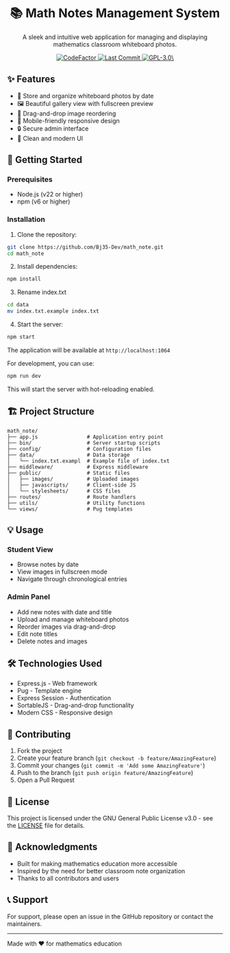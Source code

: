 <h1 align="center">
  📚 Math Notes Management System
</h1>

<p align="center">
  A sleek and intuitive web application for managing and displaying mathematics classroom whiteboard photos. 
</p>

<p align="center">
  <a href="https://www.codefactor.io/repository/github/cg8-5712/math-note-refactor/">
    <img src="https://www.codefactor.io/repository/github/cg8-5712/math-note-refactor/badge" alt="CodeFactor" />
  </a>

  <a href="https://github.com/Bj35-Dev/math_note/activity">
    <img src="https://img.shields.io/github/last-commit/Bj35-Dev/math_note/main" alt="Last Commit"/>
  </a>

  <a href="./LICENSE">
    <img src="https://img.shields.io/github/license/Bj35-Dev/math_note" alt="GPL-3.0\"/>
  </a>
</p>

## ✨ Features

- 📸 Store and organize whiteboard photos by date
- 🖼️ Beautiful gallery view with fullscreen preview
- 🎯 Drag-and-drop image reordering
- 📱 Mobile-friendly responsive design
- 🔒 Secure admin interface
- 🎨 Clean and modern UI

## 🚀 Getting Started

### Prerequisites

- Node.js (v22 or higher)
- npm (v6 or higher)

### Installation

1. Clone the repository:
```bash
git clone https://github.com/Bj35-Dev/math_note.git
cd math_note
```

2. Install dependencies:
```bash
npm install
```

3. Rename index.txt
``` bash
cd data
mv index.txt.example index.txt
```

4. Start the server:
```bash
npm start
```

The application will be available at `http://localhost:1064`

For development, you can use:
```bash
npm run dev
```
This will start the server with hot-reloading enabled.

## 🏗️ Project Structure

```
math_note/
├── app.js                # Application entry point
├── bin/                  # Server startup scripts
├── config/               # Configuration files
├── data/                 # Data storage
│   └── index.txt.exampl  # Example file of index.txt
├── middleware/           # Express middleware
├── public/               # Static files
│   ├── images/           # Uploaded images
│   ├── javascripts/      # Client-side JS
│   └── stylesheets/      # CSS files
├── routes/               # Route handlers
├── utils/                # Utility functions
└── views/                # Pug templates
```

## 💡 Usage

### Student View
- Browse notes by date
- View images in fullscreen mode
- Navigate through chronological entries

### Admin Panel
- Add new notes with date and title
- Upload and manage whiteboard photos
- Reorder images via drag-and-drop
- Edit note titles
- Delete notes and images

## 🛠️ Technologies Used

- Express.js - Web framework
- Pug - Template engine
- Express Session - Authentication
- SortableJS - Drag-and-drop functionality
- Modern CSS - Responsive design

## 🤝 Contributing

1. Fork the project
2. Create your feature branch (`git checkout -b feature/AmazingFeature`)
3. Commit your changes (`git commit -m 'Add some AmazingFeature'`)
4. Push to the branch (`git push origin feature/AmazingFeature`)
5. Open a Pull Request

## 📝 License

This project is licensed under the GNU General Public License v3.0 - see the [LICENSE](LICENSE) file for details.

## 🌟 Acknowledgments

- Built for making mathematics education more accessible
- Inspired by the need for better classroom note organization
- Thanks to all contributors and users

## 📞 Support

For support, please open an issue in the GitHub repository or contact the maintainers.

---
Made with ❤️ for mathematics education

